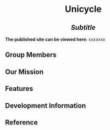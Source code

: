 <h1 align="center"> Unicycle </h1>

<h2 align="center"><em> Subtitle </em></h2>

**The published site can be viewed here**: xxxxxxx

<h2> Group Members </h2>

<h2> Our Mission </h2>

<h2> Features </h2>

<h2> Development Information </h2>

<h2> Reference </h2>